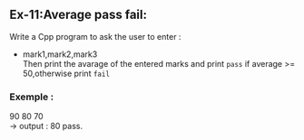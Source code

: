 ## Ex-11:Average pass fail: 
Write a Cpp program to ask the user to enter :  
- mark1,mark2,mark3  
Then print the avarage of the entered marks and print `pass` if average >= 50,otherwise print `fail`  
### Exemple : 
90
80
70  
-> output : 
80
pass.
